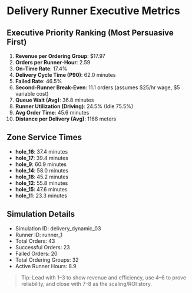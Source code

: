 # Delivery Runner Executive Metrics

## Executive Priority Ranking (Most Persuasive First)
1. **Revenue per Ordering Group**: $17.97
2. **Orders per Runner‑Hour**: 2.59
3. **On‑Time Rate**: 17.4%
4. **Delivery Cycle Time (P90)**: 62.0 minutes
5. **Failed Rate**: 46.5%
6. **Second‑Runner Break‑Even**: 11.1 orders (assumes $25/hr wage, $5 variable cost)
7. **Queue Wait (Avg)**: 36.8 minutes
8. **Runner Utilization (Driving)**: 24.5% (Idle 75.5%)
9. **Avg Order Time**: 45.6 minutes
10. **Distance per Delivery (Avg)**: 1168 meters

## Zone Service Times
- **hole_16**: 37.4 minutes
- **hole_17**: 39.4 minutes
- **hole_9**: 60.9 minutes
- **hole_14**: 58.0 minutes
- **hole_18**: 45.2 minutes
- **hole_12**: 55.8 minutes
- **hole_15**: 47.6 minutes
- **hole_11**: 23.3 minutes


## Simulation Details
- Simulation ID: delivery_dynamic_03
- Runner ID: runner_1
- Total Orders: 43
- Successful Orders: 23
- Failed Orders: 20
- Total Ordering Groups: 32
- Active Runner Hours: 8.9

> Tip: Lead with 1–3 to show revenue and efficiency, use 4–6 to prove reliability, and close with 7–8 as the scaling/ROI story.
